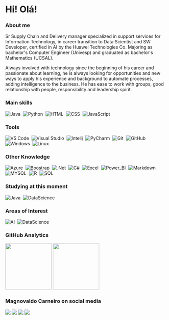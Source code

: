 # Hi! Olá!

### About me
<p>
     Sr Supply Chain and Delivery manager specialized in support services for Information Technology, in career transition to Data Scientist and SW Developer, certified in AI by the Huawei Technologies Co. Majoring as bachelor's Computer Engineer (Univesp) and graduated as bachelor's Mathematics (UCSAL).
<p>
    Always involved with technology since the beginning of his career and passionate about learning, he is always looking for opportunities and new ways to apply his experience and background to automate processes, adding intelligence to the business. He has ease to work with groups, good relationship with people, responsibility and leadership spirit.

### Main skills

![Java](https://img.shields.io/badge/Java-ED8B00?style=for-the-badge&logo=java&logoColor=white)&nbsp;
![Python](https://img.shields.io/badge/Python-3776AB?style=for-the-badge&logo=python&logoColor=white)&nbsp;
![HTML](https://img.shields.io/badge/HTML5-E34F26?style=for-the-badge&logo=html5&logoColor=white)&nbsp;
![CSS](https://img.shields.io/badge/CSS-239120?&style=for-the-badge&logo=css3&logoColor=white)&nbsp;
![JavaScript](https://img.shields.io/badge/JavaScript-F7DF1E?style=for-the-badge&logo=javascript&logoColor=black)&nbsp;


### Tools

![VS Code](https://img.shields.io/badge/-VS%20Code-1B91E0?style=for-the-badge&logo=visual-studio-code&logoColor=1B91E0&labelColor=1f004e)&nbsp;
![Visual Studio](https://img.shields.io/badge/-Visual%20Studio-e152aa?style=for-the-badge&logo=visual-studio-code&logoColor=e152aa&labelColor=1f004e)&nbsp;
![Intelij](https://img.shields.io/badge/-InteliJ-E0351B?style=for-the-badge&logo=intelij&logoColor=E0351B&labelColor=1f004e)&nbsp;
![PyCharm](https://img.shields.io/badge/-PyCharm-00A36C?style=for-the-badge&logo=pycharm&logoColor=black&labelColor=FFEA00)&nbsp;
![Git](https://img.shields.io/badge/-Git-808080?style=for-the-badge&logo=git&logoColor=white&labelColor=F12F1Ce)&nbsp;
![GitHub](https://img.shields.io/badge/-GitHub-4169E1?style=for-the-badge&logo=github&labelColor=4169E1)&nbsp;
![Windows](https://img.shields.io/badge/-Windows-00FFFF?style=for-the-badge&logo=windows&labelColor=00FFFF)&nbsp;
![Linux](https://img.shields.io/badge/-linux-FFC000?style=for-the-badge&logo=linux&logoColor=000000&labelColor=FFC000)&nbsp;

### Other Knowledge

![Azure](https://img.shields.io/badge/Microsoft_Azure-0089D6?style=for-the-badge&logo=microsoft-azure&logoColor=white)&nbsp;
![Boostrap](https://img.shields.io/badge/-boostrap-e152aa?style=for-the-badge&logo=bootstrap&labelColor=1f004e)&nbsp;
![.Net](https://img.shields.io/badge/.NET-5C2D91?style=for-the-badge&logo=.net&logoColor=white)&nbsp;
![C#](https://img.shields.io/badge/C%23-239120?style=for-the-badge&logo=c-sharp&logoColor=white)&nbsp;
![Excel](https://img.shields.io/badge/Microsoft_Excel-217346?style=for-the-badge&logo=microsoft-excel&logoColor=white)&nbsp;
![Power_BI](https://img.shields.io/badge/Microsoft_Power_BI-217346?style=for-the-badge&logo=power-bi&logoColor=white)&nbsp;
![Markdown](https://img.shields.io/badge/Markdown-000000?style=for-the-badge&logo=markdown&logoColor=white)&nbsp;
![MYSQL](https://img.shields.io/badge/MySQL-00000F?style=for-the-badge&logo=mysql&logoColor=white)&nbsp;
![R](https://img.shields.io/badge/R-276DC3?style=for-the-badge&logo=r&logoColor=white)&nbsp;
![SQL](https://img.shields.io/badge/Microsoft_SQL_Server-CC2927?style=for-the-badge&logo=microsoft-sql-server&logoColor=white)&nbsp;

### Studying at this moment

![Java](https://img.shields.io/badge/Java-ED8B00?style=for-the-badge&logo=java&logoColor=white)&nbsp;
![DataScience](https://img.shields.io/badge/-Data_Science-3498DB?style=for-the-badge&logo=teste&labelColor=1f004e)&nbsp;

### Areas of Interest

![AI](https://img.shields.io/badge/Artificial_Intelligence-FF0000?style=for-the-badge&logo=AI&labelColor=1f004e)&nbsp;
![DataScience](https://img.shields.io/badge/-Data_Science-3498DB?style=for-the-badge&logo=teste&labelColor=1f004e)&nbsp;
     
### GitHub Analytics

<p align="left">
  <img height="145em" src="https://github-readme-stats.vercel.app/api?username=moc967&show_icons=true&theme=merko"/>
  <img height="145em" src="https://github-readme-stats.vercel.app/api/top-langs/?username=moc967&hide=css,html&layout=compact&theme=merko"/>
</p>

### Magnovaldo Carneiro on social media
<p>
<a href="https://www.linkedin.com/in/magnovaldo-carneiro/"><img src="https://img.shields.io/badge/-Linkedin-0096FF?style=for-the-badge&logo=Linkedin&logoColor=000000"/></a>
<a href="mailto:magnovaldo.carneiro@gmail.com"><img src="https://img.shields.io/badge/-eMail-E34F26?style=for-the-badge&logo=microsoft-outlook&logoColor=white"/></a>
<a href="https://twitter.com/magno967"><img src="https://img.shields.io/badge/-twitter-0096FF?style=for-the-badge&logo=twitter&logoColor=000000"/></a>
<a href="https://www.instagram.com/magno_carneiro/"><img src="https://img.shields.io/badge/-instagram-6E1FFB?style=for-the-badge&logo=instagram&logoColor=0096FF"/></a>    
  
</p>
